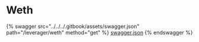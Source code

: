 # Weth

{% swagger src="../../../.gitbook/assets/swagger.json" path="/leverager/weth" method="get" %}
[swagger.json](../../../.gitbook/assets/swagger.json)
{% endswagger %}
